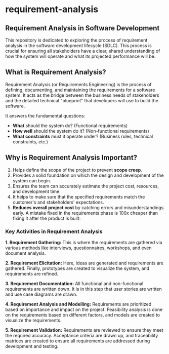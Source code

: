 # requirement-analysis

## Requirement Analysis in Software Development

This repository is dedicated to exploring the process of requirement analysis in the software development lifecycle (SDLC). This process is crucial for ensuring all stakeholders have a clear, shared understanding of how the system will operate and what its projected performance will be.



## What is Requirement Analysis?

Requirement Analysis (or Requirements Engineering) is the process of defining, documenting, and maintaining the requirements for a software system. It acts as the  bridge between the business needs of stakeholders and the detailed technical "blueprint" that developers will use to build the software.

It answers the fundamental questions:
* **What** should the system do? (Functional requirements)
* **How well** should the system do it? (Non-functional requirements)
* **What constraints** must it operate under? (Business rules, technical constraints, etc.)

## Why is Requirement Analysis Important?

1.  Helps define the scope of the project to prevent **scope creep**.
2.  Provides a solid foundation on which the design and development of the system can begin.
3.  Ensures the team can accurately estimate the project cost, resources, and development time.
4.  It helps to make sure that the specified requirements match the customer's and stakeholders' expectations.
5.  **Reduces overall project cost** by catching errors and misunderstandings early. A mistake fixed in the requirements phase is 100x cheaper than fixing it after the product is built.

   ### Key Activities in Requirement Analysis

**1. Requirement Gathering:**
This is where the requirements are gathered via various methods like interviews, questionnaires, workshops, and even document analysis.

**2. Requirement Elicitation:**
Here, ideas are generated and requirements are gathered. Finally, prototypes are created to visualize the system, and requirements are refined.

**3. Requirement Documentation:**
All functional and non-functional requirements are written down. It is in this step that user stories are written and use case diagrams are drawn.

**4. Requirement Analysis and Modelling:**
Requirements are prioritized based on importance and impact on the project. Feasibility analysis is done on the requirements based on different factors, and models are created to visualize the requirements.

**5. Requirement Validation:**
Requirements are reviewed to ensure they meet the required accuracy. Acceptance criteria are drawn up, and traceability matrices are created to ensure all requirements are addressed during development and testing.


